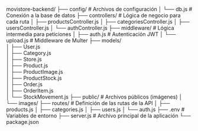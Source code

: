 movistore-backend/
├── config/             # Archivos de configuración
│   └── db.js           # Conexión a la base de datos
├── controllers/        # Lógica de negocio para cada ruta
│   ├── productsController.js
│   ├── categoriesController.js
│   ├── usersController.js
│   └── authController.js
├── middleware/         # Lógica intermedia para peticiones
│   ├── auth.js         # Autenticación JWT
│   └── upload.js       # Middleware de Multer
├── models/              
│   ├── User.js          
│   ├── Category.js      
│   ├── Store.js         
│   ├── Product.js       
│   ├── ProductImage.js  
│   ├── ProductStock.js  
│   ├── Order.js         
│   ├── OrderItem.js     
│   └── StockMovement.js 
├── public/             # Archivos públicos (imágenes)
│   └── images/
├── routes/             # Definición de las rutas de la API
│   ├── products.js
│   ├── categories.js
│   ├── users.js
│   └── auth.js
├── .env                # Variables de entorno
├── server.js           # Archivo principal de la aplicación
└── package.json
